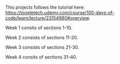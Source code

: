 This projects follows the tutorial here: https://tooeletech.udemy.com/course/100-days-of-code/learn/lecture/23154980#overview.

Week 1 consits of sections 1-10.

Week 2 consists of sections 11-20.

Week 3 consists of sections 21-30.

Week 4 consits of sections 31-40.